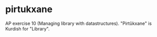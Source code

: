 # pirtukxane
AP exercise 10 (Managing library with datastructures). "Pirtûkxane" is Kurdish for "Library".
